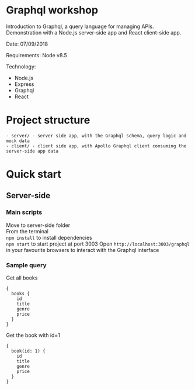 # Graphql workshop
Introduction to Graphql, a query language for managing APIs.   
Demonstration with a Node.js server-side app and React client-side app.

Date: 07/09/2018

Requirements: Node v8.5

Technology:
- Node.js
- Express
- Graphql
- React

# Project structure
```
- server/ - server side app, with the Graphql schema, query logic and mock data
- client/ - client side app, with Apollo Graphql client consuming the server-side app data  
```

# Quick start
## Server-side
### Main scripts
Move to server-side folder   
From the terminal   
``` npm install ``` to install dependencies   
``` npm start ``` to start project at port 3003 
Open ```http://localhost:3003/graphql``` in your favourite browsers to interact with the Graphql interface   

### Sample query 
Get all books 
```
{
  books {
    id
    title
    genre
    price
  }
}
```  
Get the book with id=1   
```
{
  book(id: 1) {
    id
    title
    genre
    price
  }
}
```

